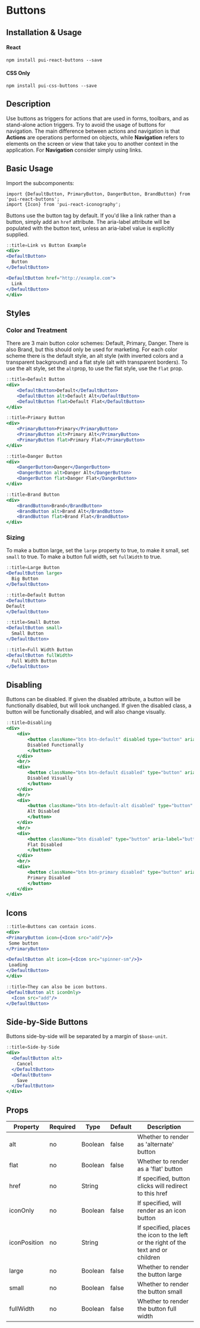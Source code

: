 # Buttons

## Installation & Usage

#### React
`npm install pui-react-buttons --save`

#### CSS Only
`npm install pui-css-buttons --save`

## Description
Use buttons as triggers for actions that are used in forms, toolbars, and as stand-alone action triggers. Try to avoid the usage of buttons for navigation. The main difference between actions and navigation is that **Actions** are operations performed on objects, while **Navigation** refers to elements on the screen or view that take you to another context in the application. For **Navigation** consider simply using links.

## Basic Usage
Import the subcomponents:

```
import {DefaultButton, PrimaryButton, DangerButton, BrandButton} from 'pui-react-buttons';
import {Icon} from 'pui-react-iconography';
```

Buttons use the button tag by default. If you'd like a link rather than a button, simply add an `href` attribute.
The aria-label attribute will be populated with the button text, unless an aria-label value is explicitly supplied.


```jsx
::title=Link vs Button Example
<div>
<DefaultButton>
  Button
</DefaultButton>

<DefaultButton href="http://example.com">
  Link
</DefaultButton>
</div>
```

## Styles

### Color and Treatment
There are 3 main button color schemes: Default, Primary, Danger. There is also Brand, but this should only be used for marketing. For each color scheme there is the default style, an alt style (with inverted colors and a transparent background) and a flat style (alt with transparent borders). To use the alt style, set the `alt`prop, to use the flat style, use the `flat` prop.

```jsx
::title=Default Button
<div>
    <DefaultButton>Default</DefaultButton>
    <DefaultButton alt>Default Alt</DefaultButton>
    <DefaultButton flat>Default Flat</DefaultButton>
</div>
```

```jsx
::title=Primary Button
<div>
    <PrimaryButton>Primary</PrimaryButton>
    <PrimaryButton alt>Primary Alt</PrimaryButton>
    <PrimaryButton flat>Primary Flat</PrimaryButton>
</div>
```

```jsx
::title=Danger Button
<div>
    <DangerButton>Danger</DangerButton>
    <DangerButton alt>Danger Alt</DangerButton>
    <DangerButton flat>Danger Flat</DangerButton>
</div>
```

```jsx
::title=Brand Button
<div>
    <BrandButton>Brand</BrandButton>
    <BrandButton alt>Brand Alt</BrandButton>
    <BrandButton flat>Brand Flat</BrandButton>
</div>
```

### Sizing
To make a button large, set the `large` property to true, to make it small, set `small` to true.
To make a button full width, set `fullWidth` to true.


```jsx
::title=Large Button
<DefaultButton large>
  Big Button
</DefaultButton>
```

```jsx
::title=Default Button
<DefaultButton>
Default
</DefaultButton>
```

```jsx
::title=Small Button
<DefaultButton small>
  Small Button
</DefaultButton>
```

```jsx
::title=Full Width Button
<DefaultButton fullWidth>
  Full Width Button
</DefaultButton>
```

## Disabling

Buttons can be disabled.
If given the disabled attribute, a button will be functionally disabled, but will look unchanged.
If given the disabled class, a button will be functionally disabled, and will also change visually.

```jsx
::title=Disabling
<div>
    <div>
        <button className="btn btn-default" disabled type="button" aria-label="button">
        Disabled Functionally
        </button>
    </div>
    <br/>
    <div>
        <button className="btn btn-default disabled" type="button" aria-label="button">
        Disabled Visually
        </button>
    </div>
    <br/>
    <div>
        <button className="btn btn-default-alt disabled" type="button" aria-label="button">
        Alt Disabled
        </button>
    </div>
    <br/>
    <div>
        <button className="btn disabled" type="button" aria-label="button">
        Flat Disabled
        </button>
    </div>
    <br/>
    <div>
        <button className="btn btn-primary disabled" type="button" aria-label="button">
        Primary Disabled
        </button>
    </div>
</div>
```

## Icons

```jsx
::title=Buttons can contain icons.
<div>
<PrimaryButton icon={<Icon src="add"/>}>
 Some button
</PrimaryButton>

<DefaultButton alt icon={<Icon src="spinner-sm"/>}>
 Loading
</DefaultButton>
</div>
```

```jsx
::title=They can also be icon buttons.
<DefaultButton alt iconOnly>
  <Icon src="add"/>
</DefaultButton>
```

## Side-by-Side Buttons

Buttons side-by-side will be separated by a margin of `$base-unit`.

```jsx
::title=Side-by-Side
<div>
  <DefaultButton alt>
    Cancel
  </DefaultButton>
  <DefaultButton>
    Save
  </DefaultButton>
</div>
```

## Props

Property     | Required | Type    | Default | Description
-------------|----------|---------|---------|------------
alt          | no       | Boolean | false   | Whether to render as 'alternate' button
flat         | no       | Boolean | false   | Whether to render as a 'flat' button
href         | no       | String  |         | If specified, button clicks will redirect to this href
iconOnly     | no       | Boolean | false   | If specified, will render as an icon button
iconPosition | no       | String  |         | If specified, places the icon to the left or the right of the text and or children
large        | no       | Boolean | false   | Whether to render the button large
small        | no       | Boolean | false   | Whether to render the button small
fullWidth    | no       | Boolean | false   | Whether to render the button full width
